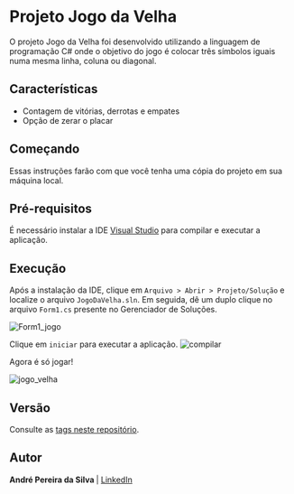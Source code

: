 # Projeto Jogo da Velha

O projeto Jogo da Velha foi desenvolvido utilizando a linguagem de programação C# onde o objetivo do jogo é colocar três símbolos iguais numa mesma linha, coluna ou diagonal.

## Características

- Contagem de vitórias, derrotas e empates
- Opção de zerar o placar


## Começando

Essas instruções farão com que você tenha uma cópia do projeto em sua máquina local.

## Pré-requisitos

É necessário instalar a IDE [Visual Studio](https://visualstudio.microsoft.com/pt-br/downloads/) para compilar e executar a aplicação.

## Execução

Após a instalação da IDE, clique em `Arquivo > Abrir > Projeto/Solução` e localize o arquivo `JogoDaVelha.sln`. Em seguida, dê um duplo clique no arquivo `Form1.cs` presente no Gerenciador de Soluções.

![Form1_jogo](https://user-images.githubusercontent.com/37241913/73599819-c7b7b280-4526-11ea-8522-ea0c651662cc.png)

Clique em `iniciar` para executar a aplicação.
![compilar](https://user-images.githubusercontent.com/37241913/73599503-f3389e00-4522-11ea-8373-c3893bedc225.png)

Agora é só jogar!

![jogo_velha](https://user-images.githubusercontent.com/37241913/73599824-e1f19080-4526-11ea-8f4a-b3b23abcb672.png)

## Versão
Consulte as [tags neste repositório](https://github.com/andre-aps/Restaurante/tree/v1.0).

## Autor
<b> André Pereira da Silva </b> | [LinkedIn](https://www.linkedin.com/in/andre-aps)